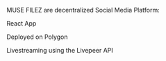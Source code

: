 MUSE FILEZ are decentralized Social Media Platform:

React App

Deployed on Polygon

Livestreaming using the Livepeer API
